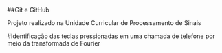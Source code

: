 ##Git e GitHub

Projeto realizado na Unidade Curricular de Processamento de Sinais

#Identificação das teclas pressionadas em uma chamada de telefone por meio da transformada de Fourier